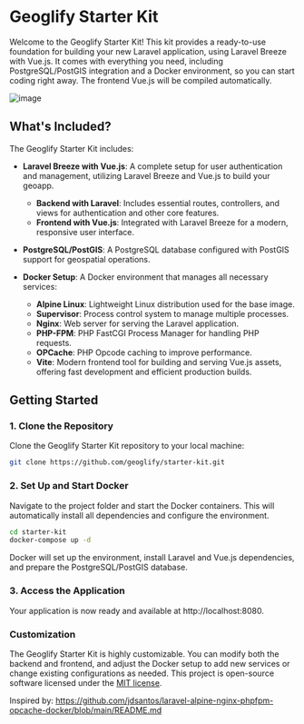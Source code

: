 # Geoglify Starter Kit

Welcome to the Geoglify Starter Kit! This kit provides a ready-to-use foundation for building your new Laravel application, using Laravel Breeze with Vue.js. It comes with everything you need, including PostgreSQL/PostGIS integration and a Docker environment, so you can start coding right away. The frontend Vue.js will be compiled automatically.

![image](https://github.com/user-attachments/assets/4c07965b-4d2b-470f-9779-2ba4fa87230a)

## What's Included?

The Geoglify Starter Kit includes:

- **Laravel Breeze with Vue.js**: A complete setup for user authentication and management, utilizing Laravel Breeze and Vue.js to build your geoapp.
  - **Backend with Laravel**: Includes essential routes, controllers, and views for authentication and other core features.
  - **Frontend with Vue.js**: Integrated with Laravel Breeze for a modern, responsive user interface.

- **PostgreSQL/PostGIS**: A PostgreSQL database configured with PostGIS support for geospatial operations.

- **Docker Setup**: A Docker environment that manages all necessary services:
  - **Alpine Linux**: Lightweight Linux distribution used for the base image.
  - **Supervisor**: Process control system to manage multiple processes.
  - **Nginx**: Web server for serving the Laravel application.
  - **PHP-FPM**: PHP FastCGI Process Manager for handling PHP requests.
  - **OPCache**: PHP Opcode caching to improve performance.
  - **Vite**: Modern frontend tool for building and serving Vue.js assets, offering fast development and efficient production builds.


## Getting Started

### 1. Clone the Repository

Clone the Geoglify Starter Kit repository to your local machine:

```bash
git clone https://github.com/geoglify/starter-kit.git
```

### 2. Set Up and Start Docker
Navigate to the project folder and start the Docker containers. 
This will automatically install all dependencies and configure the environment.

```bash
cd starter-kit
docker-compose up -d
```

Docker will set up the environment, install Laravel and Vue.js dependencies, and prepare the PostgreSQL/PostGIS database.

### 3. Access the Application
Your application is now ready and available at http://localhost:8080.

### Customization
The Geoglify Starter Kit is highly customizable. You can modify both the backend and frontend, and adjust the Docker setup to add new services or change existing configurations as needed. This project is open-source software licensed under the [MIT license](LICENSE).

Inspired by: https://github.com/jdsantos/laravel-alpine-nginx-phpfpm-opcache-docker/blob/main/README.md
